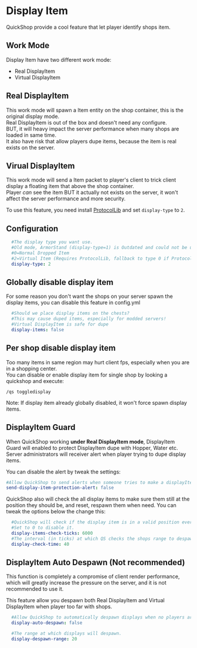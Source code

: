 # Display Item

QuickShop provide a cool feature that let player identify shops item.

## Work Mode

Display Item have two different work mode:

* Real DisplayItem
* Virtual DisplayItem

## Real DisplayItem

This work mode will spawn a Item entity on the shop container, this is the original display mode.  
Real DisplayItem is out of the box and doesn't need any configure.  
BUT, it will heavy impact the server performance when many shops are loaded in same time.  
It also have risk that allow players dupe items, because the item is real exists on the server.

## Virual DisplayItem

This work mode will send a Item packet to player's client to trick client display a floating item that above the shop container.  
Player *can* see the item BUT it actually not exists on the server, it won't affect the server performance and more security.

To use this feature, you need install [ProtocolLib](https://www.spigotmc.org/resources/protocollib.1997/) and set `display-type` to `2`.

## Configuration

```yaml
  #The display type you want use.
  #Old mode, ArmorStand (display-type=1) is Outdated and could not be used
  #0=Normal Dropped Item
  #2=Virtual Item (Requires ProtocolLib, fallback to type 0 if ProtocolLib is not installed)
  display-type: 2
```

## Globally disable display item

For some reason you don't want the shops on your server spawn the display items, you can disable this feature in config.yml

```yaml
  #Should we place display items on the chests?
  #This may cause duped items, especially for modded servers!
  #Virtual DisplayItem is safe for dupe
  display-items: false
```

## Per shop disable display item

Too many items in same region may hurt client fps, especially when you are in a shopping center.  
You can disable or enable display item for single shop by looking a quickshop and execute:

```mcfunction
/qs toggledisplay
```

Note: If display item already globally disabled, it won't force spawn display items.

## DisplayItem Guard

When QuickShop working **under Real DisplayItem mode**, DisplayItem Guard will enabled to protect DisplayItem dupe with Hopper, Water etc.  
Server administrators will receiver alert when player trying to dupe display items.  

You can disable the alert by tweak the settings:

```yaml
#Allow QuickShop to send alerts when someone tries to make a displayItem exploit.
send-display-item-protection-alert: false
```

QuickShop also will check the all display items to make sure them still at the position they should be, and reset, respawn them when need. 
You can tweak the options below the change this:

```yaml
  #QuickShop will check if the display item is in a valid position every specified amount of ticks.
  #Set to 0 to disable it.
  display-items-check-ticks: 6000
  #The interval (in ticks) at which QS checks the shops range to despawn/spawn displays.
  display-check-time: 40
```

## DisplayItem Auto Despawn (Not recommended)

This function is completely a compromise of client render performance, which will greatly increase the pressure on the server, and it is not recommended to use it.

This feature allow you despawn both Real DisplayItem and Virtual DisplayItem when player too far with shops.

```yaml
  #Allow QuickShop to automatically despawn displays when no players are in range of the shop.
  display-auto-despawn: false

  #The range at which displays will despawn.
  display-despawn-range: 20
```
